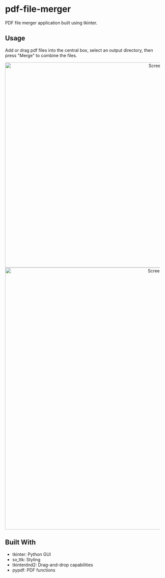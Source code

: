 # pdf-file-merger
PDF file merger application built using tkinter.

## Usage
Add or drag pdf files into the central box, select an output directory, then press "Merge" to combine the files.

<div align="center">
  <img width="1127" height="665" alt="Screenshot 2025-08-12 151043" src="https://github.com/user-attachments/assets/d4454dc5-356f-401f-a19d-0cddccc1294d" />
</div>

<div align="center">
  <img width="1119" height="849" alt="Screenshot 2025-08-12 151104" src="https://github.com/user-attachments/assets/72537e8e-8ea2-4bf8-8282-64f7ed38fc4f" />
</div>

## Built With
- tkinter: Python GUI
- sv_ttk: Styling
- tkinterdnd2: Drag-and-drop capabilities
- pypdf: PDF functions

